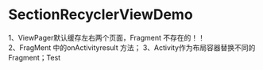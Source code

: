 # SectionRecyclerViewDemo
1、ViewPager默认缓存左右两个页面，Fragment 不存在的！！  
2、FragMent 中的onActivityresult 方法；
3、Activity作为布局容器替换不同的Fragment；Test
